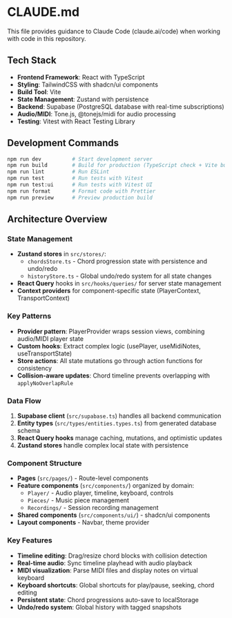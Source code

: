 # CLAUDE.md

This file provides guidance to Claude Code (claude.ai/code) when working with code in this repository.

## Tech Stack

- **Frontend Framework**: React with TypeScript
- **Styling**: TailwindCSS with shadcn/ui components
- **Build Tool**: Vite
- **State Management**: Zustand with persistence
- **Backend**: Supabase (PostgreSQL database with real-time subscriptions)
- **Audio/MIDI**: Tone.js, @tonejs/midi for audio processing
- **Testing**: Vitest with React Testing Library

## Development Commands

```bash
npm run dev          # Start development server
npm run build        # Build for production (TypeScript check + Vite build)
npm run lint         # Run ESLint
npm run test         # Run tests with Vitest
npm run test:ui      # Run tests with Vitest UI
npm run format       # Format code with Prettier
npm run preview      # Preview production build
```

## Architecture Overview

### State Management

- **Zustand stores** in `src/stores/`:
    - `chordsStore.ts` - Chord progression state with persistence and undo/redo
    - `historyStore.ts` - Global undo/redo system for all state changes
- **React Query** hooks in `src/hooks/queries/` for server state management
- **Context providers** for component-specific state (PlayerContext, TransportContext)

### Key Patterns

- **Provider pattern**: PlayerProvider wraps session views, combining audio/MIDI player state
- **Custom hooks**: Extract complex logic (usePlayer, useMidiNotes, useTransportState)
- **Store actions**: All state mutations go through action functions for consistency
- **Collision-aware updates**: Chord timeline prevents overlapping with `applyNoOverlapRule`

### Data Flow

1. **Supabase client** (`src/supabase.ts`) handles all backend communication
2. **Entity types** (`src/types/entities.types.ts`) from generated database schema
3. **React Query hooks** manage caching, mutations, and optimistic updates
4. **Zustand stores** handle complex local state with persistence

### Component Structure

- **Pages** (`src/pages/`) - Route-level components
- **Feature components** (`src/components/`) organized by domain:
    - `Player/` - Audio player, timeline, keyboard, controls
    - `Pieces/` - Music piece management
    - `Recordings/` - Session recording management
- **Shared components** (`src/components/ui/`) - shadcn/ui components
- **Layout components** - Navbar, theme provider

### Key Features

- **Timeline editing**: Drag/resize chord blocks with collision detection
- **Real-time audio**: Sync timeline playhead with audio playback
- **MIDI visualization**: Parse MIDI files and display notes on virtual keyboard
- **Keyboard shortcuts**: Global shortcuts for play/pause, seeking, chord editing
- **Persistent state**: Chord progressions auto-save to localStorage
- **Undo/redo system**: Global history with tagged snapshots
